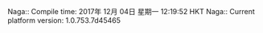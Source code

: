 Naga:: Compile time: 2017年 12月 04日 星期一 12:19:52 HKT
Naga:: Current platform version: 1.0.753.7d45465
